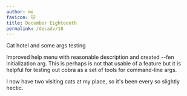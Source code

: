 ```yaml
---
author: me
favicon: 🐱
title: December Eighteenth
permalink: /decadv/18
---
```


Cat hotel and some args testing

Improved help menu with reasonable description and created --fen initialization arg. This is perhaps is not that usable of a feature but it is helpful for testing out cobra as a set of tools for command-line args.

I now have two visiting cats at my place, so it's been every so slightly hectic.
